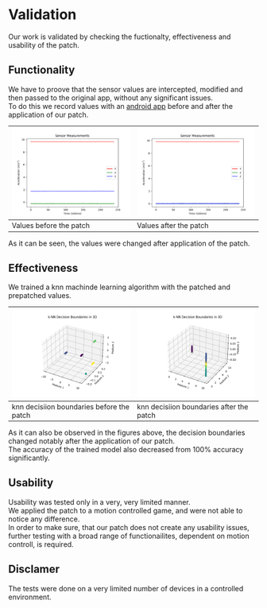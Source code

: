 # Validation
Our work is validated by checking the fuctionalty, effectiveness and usability of the patch.  


## Functionality
We have to proove that the sensor values are intercepted, modified and then passed to the original app, without any significant issues.  
To do this we record values with an [android app](https://gitlab.com/sensorkraken/android-app) before and after the application of our patch.

![values before the patch](figures/acc_values_before.png)|![values after the patch](figures/acc_values_after.png)
--- | ---
Values before the patch  | Values after the patch

As it can be seen, the values were changed after application of the patch.


## Effectiveness
We trained a knn machinde learning algorithm with the patched and prepatched values.  

![knn decisiion boundaries before the patch](figures/knn_decision_boundaries_before.png)|![knn decisiion boundaries after the patch](figures/knn_decision_boundaries_after.png)
--- | ---
knn decisiion boundaries before the patch  | knn decisiion boundaries after the patch

As it can also be observed in the figures above, the decision boundaries changed notably after the application of our patch.  
The accuracy of the trained model also decreased from 100% accuracy significantly.


## Usability
Usability was tested only in a very, very limited manner.  
We applied the patch to a motion controlled game, and were not able to notice any difference.  
In order to make sure, that our patch does not create any usability issues, further testing with a broad range of functionailites, dependent on motion controll, is required.


## Disclamer
The tests were done on a very limited number of devices in a controlled environment.  
